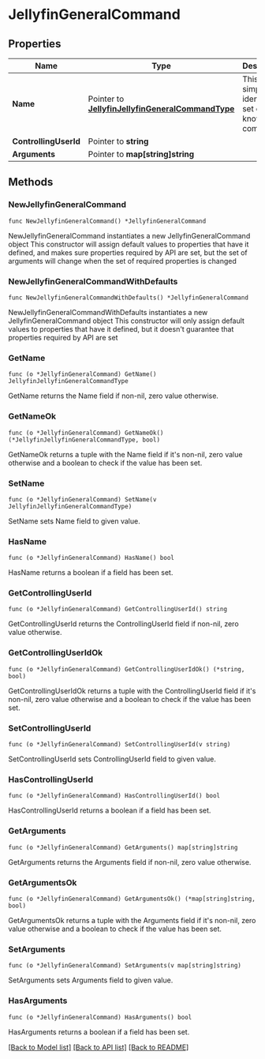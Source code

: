 # JellyfinGeneralCommand

## Properties

Name | Type | Description | Notes
------------ | ------------- | ------------- | -------------
**Name** | Pointer to [**JellyfinJellyfinGeneralCommandType**](JellyfinGeneralCommandType.md) | This exists simply to identify a set of known commands. | [optional] 
**ControllingUserId** | Pointer to **string** |  | [optional] 
**Arguments** | Pointer to **map[string]string** |  | [optional] 

## Methods

### NewJellyfinGeneralCommand

`func NewJellyfinGeneralCommand() *JellyfinGeneralCommand`

NewJellyfinGeneralCommand instantiates a new JellyfinGeneralCommand object
This constructor will assign default values to properties that have it defined,
and makes sure properties required by API are set, but the set of arguments
will change when the set of required properties is changed

### NewJellyfinGeneralCommandWithDefaults

`func NewJellyfinGeneralCommandWithDefaults() *JellyfinGeneralCommand`

NewJellyfinGeneralCommandWithDefaults instantiates a new JellyfinGeneralCommand object
This constructor will only assign default values to properties that have it defined,
but it doesn't guarantee that properties required by API are set

### GetName

`func (o *JellyfinGeneralCommand) GetName() JellyfinJellyfinGeneralCommandType`

GetName returns the Name field if non-nil, zero value otherwise.

### GetNameOk

`func (o *JellyfinGeneralCommand) GetNameOk() (*JellyfinJellyfinGeneralCommandType, bool)`

GetNameOk returns a tuple with the Name field if it's non-nil, zero value otherwise
and a boolean to check if the value has been set.

### SetName

`func (o *JellyfinGeneralCommand) SetName(v JellyfinJellyfinGeneralCommandType)`

SetName sets Name field to given value.

### HasName

`func (o *JellyfinGeneralCommand) HasName() bool`

HasName returns a boolean if a field has been set.

### GetControllingUserId

`func (o *JellyfinGeneralCommand) GetControllingUserId() string`

GetControllingUserId returns the ControllingUserId field if non-nil, zero value otherwise.

### GetControllingUserIdOk

`func (o *JellyfinGeneralCommand) GetControllingUserIdOk() (*string, bool)`

GetControllingUserIdOk returns a tuple with the ControllingUserId field if it's non-nil, zero value otherwise
and a boolean to check if the value has been set.

### SetControllingUserId

`func (o *JellyfinGeneralCommand) SetControllingUserId(v string)`

SetControllingUserId sets ControllingUserId field to given value.

### HasControllingUserId

`func (o *JellyfinGeneralCommand) HasControllingUserId() bool`

HasControllingUserId returns a boolean if a field has been set.

### GetArguments

`func (o *JellyfinGeneralCommand) GetArguments() map[string]string`

GetArguments returns the Arguments field if non-nil, zero value otherwise.

### GetArgumentsOk

`func (o *JellyfinGeneralCommand) GetArgumentsOk() (*map[string]string, bool)`

GetArgumentsOk returns a tuple with the Arguments field if it's non-nil, zero value otherwise
and a boolean to check if the value has been set.

### SetArguments

`func (o *JellyfinGeneralCommand) SetArguments(v map[string]string)`

SetArguments sets Arguments field to given value.

### HasArguments

`func (o *JellyfinGeneralCommand) HasArguments() bool`

HasArguments returns a boolean if a field has been set.


[[Back to Model list]](../README.md#documentation-for-models) [[Back to API list]](../README.md#documentation-for-api-endpoints) [[Back to README]](../README.md)



